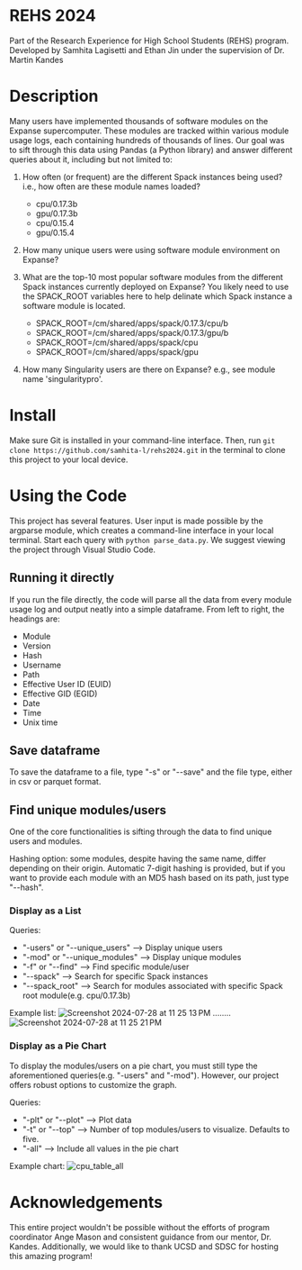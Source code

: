 # REHS 2024
Part of the Research Experience for High School Students (REHS) program. Developed by Samhita Lagisetti and Ethan Jin under the supervision of Dr. Martin Kandes

# Description
Many users have implemented thousands of software modules on the Expanse supercomputer. These modules are tracked within various module usage logs, each containing hundreds of thousands of lines. Our goal was to sift through this data using Pandas (a Python library) and answer different queries about it, including but not limited to:

  1. How often (or frequent) are the different Spack instances being used? i.e., how often are these module names loaded?
     - cpu/0.17.3b
     - gpu/0.17.3b
     - cpu/0.15.4
     - gpu/0.15.4
    
  2. How many unique users were using software module environment on Expanse?
  
  3. What are the top-10 most popular software modules from the different Spack instances currently deployed on Expanse? You likely need to use the SPACK_ROOT variables here to help delinate which Spack instance a software module is located.
     - SPACK_ROOT=/cm/shared/apps/spack/0.17.3/cpu/b
     - SPACK_ROOT=/cm/shared/apps/spack/0.17.3/gpu/b
     - SPACK_ROOT=/cm/shared/apps/spack/cpu
     - SPACK_ROOT=/cm/shared/apps/spack/gpu
    
  4. How many Singularity users are there on Expanse? e.g., see module name 'singularitypro'.


# Install
Make sure Git is installed in your command-line interface. Then, run `git clone https://github.com/samhita-l/rehs2024.git` in the terminal to clone this project to your local device. 

# Using the Code
This project has several features. User input is made possible by the argparse module, which creates a command-line interface in your local terminal. Start each query with `python parse_data.py`. We suggest viewing the project through Visual Studio Code.

## Running it directly
If you run the file directly, the code will parse all the data from every module usage log and output neatly into a simple dataframe. From left to right, the headings are:
  - Module
  - Version
  - Hash
  - Username
  - Path
  - Effective User ID (EUID)
  - Effective GID (EGID)
  - Date
  - Time
  - Unix time
## Save dataframe
To save the dataframe to a file, type "-s" or "--save" and the file type, either in csv or parquet format.
## Find unique modules/users
One of the core functionalities is sifting through the data to find unique users and modules.

Hashing option: some modules, despite having the same name, differ depending on their origin. Automatic 7-digit hashing is provided, but if you want to provide each module with an MD5 hash based on its path, just type "--hash".
### Display as a List
Queries:
  - "-users" or "--unique_users" --> Display unique users
  - "-mod" or "--unique_modules" --> Display unique modules
  - "-f" or "--find" --> Find specific module/user
  - "--spack" --> Search for specific Spack instances
  - "--spack_root" --> Search for modules associated with specific Spack root module(e.g. cpu/0.17.3b)

Example list:
![Screenshot 2024-07-28 at 11 25 13 PM](https://github.com/user-attachments/assets/e02837ea-0f3b-493b-9cea-223228d3cb72)
........
![Screenshot 2024-07-28 at 11 25 21 PM](https://github.com/user-attachments/assets/8532a912-941b-4bcf-b03d-4c5de803555c)
### Display as a Pie Chart
To display the modules/users on a pie chart, you must still type the aforementioned queries(e.g. "-users" and "-mod"). However, our project offers robust options to customize the graph.

Queries: 
  - "-plt" or "--plot" --> Plot data
  - "-t" or "--top" --> Number of top modules/users to visualize. Defaults to five.
  - "-all" --> Include all values in the pie chart

Example chart:
![cpu_table_all](https://github.com/user-attachments/assets/f2cdc65d-4d1f-4e8b-b9b4-a7492bd69be3)
# Acknowledgements
This entire project wouldn't be possible without the efforts of program coordinator Ange Mason and consistent guidance from our mentor, Dr. Kandes. Additionally, we would like to thank UCSD and SDSC for hosting this amazing program!

